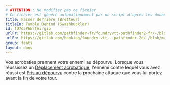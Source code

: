 ```yaml
---
# ATTENTION : Ne modifiez pas ce fichier
# Ce fichier est généré automatiquement par un script d'après les données du module Foundry VTT officiel et de sa traduction
title: Passer derrière (Bretteur)
titleEn: Tumble Behind (Swashbuckler)
id: fU7d5P6WrfAirgip
urlFr: https://gitlab.com/pathfinder-fr/foundryvtt-pathfinder2-fr/-/blob/master/data/feats/fU7d5P6WrfAirgip.htm
urlEn: https://gitlab.com/hooking/foundry-vtt---pathfinder-2e/-/blob/master/packs/data/feats.db/tumble-behind-swashbuckler.json
group: feats
layout: dons
---
```

Vos acrobaties prennent votre ennemi au dépourvu. Lorsque vous réussissez un [Déplacement acrobatique](../actions/déplacement-acrobatique.md), l'ennemi contre lequel vous avez réussi est [Pris au dépourvu](../conditions/pris-au-dépourvu.md) contre la prochaine attaque que vous lui portez avant la fin de votre tour.


